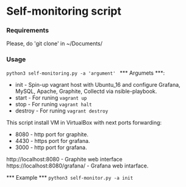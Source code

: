 # Self-monitoring script

### Requirements
Please, do 'git clone' in ~/Documents/

### Usage
`python3 self-monitoring.py -a 'argument' `
*** Argumets ***: 
- init - Spin-up vagrant host with Ubuntu_16 and configure Grafana, MySQL, Apache, Graphite, Collectd via nsible-playbook.
- start - For runing `vagrant up`
- stop - For runing `vagrant halt`
- destroy - For runing `vagrant destroy`

This script install VM in VirtualBox with next ports forwarding:
- 8080 - http port for graphite.
- 4430 - https port for grafana.
- 3000 - http port for grafana.

http://localhost:8080 - Graphite web interface
https://localhost:8080/grafana/ - Grafana web intarface.

*** Example ***
`python3 self-monitor.py -a init`
